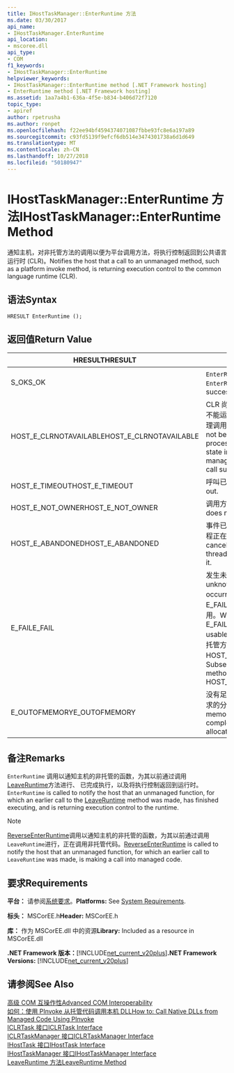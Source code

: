 ```yaml
---
title: IHostTaskManager::EnterRuntime 方法
ms.date: 03/30/2017
api_name:
- IHostTaskManager.EnterRuntime
api_location:
- mscoree.dll
api_type:
- COM
f1_keywords:
- IHostTaskManager::EnterRuntime
helpviewer_keywords:
- IHostTaskManager::EnterRuntime method [.NET Framework hosting]
- EnterRuntime method [.NET Framework hosting]
ms.assetid: 1aa7a4b1-636a-4f5e-b834-b406d72f7120
topic_type:
- apiref
author: rpetrusha
ms.author: ronpet
ms.openlocfilehash: f22ee94bf4594374071087fbbe93fc8e6a197a89
ms.sourcegitcommit: c93fd5139f9efcf6db514e3474301738a6d1d649
ms.translationtype: MT
ms.contentlocale: zh-CN
ms.lasthandoff: 10/27/2018
ms.locfileid: "50180947"
---
```

# <a name="ihosttaskmanagerenterruntime-method"></a><span data-ttu-id="08b41-102">IHostTaskManager::EnterRuntime 方法</span><span class="sxs-lookup"><span data-stu-id="08b41-102">IHostTaskManager::EnterRuntime Method</span></span>
<span data-ttu-id="08b41-103">通知主机，对非托管方法的调用以便为平台调用方法，将执行控制返回到公共语言运行时 (CLR)。</span><span class="sxs-lookup"><span data-stu-id="08b41-103">Notifies the host that a call to an unmanaged method, such as a platform invoke method, is returning execution control to the common language runtime (CLR).</span></span>  
  
## <a name="syntax"></a><span data-ttu-id="08b41-104">语法</span><span class="sxs-lookup"><span data-stu-id="08b41-104">Syntax</span></span>  
  
```  
HRESULT EnterRuntime ();  
```  
  
## <a name="return-value"></a><span data-ttu-id="08b41-105">返回值</span><span class="sxs-lookup"><span data-stu-id="08b41-105">Return Value</span></span>  
  
|<span data-ttu-id="08b41-106">HRESULT</span><span class="sxs-lookup"><span data-stu-id="08b41-106">HRESULT</span></span>|<span data-ttu-id="08b41-107">描述</span><span class="sxs-lookup"><span data-stu-id="08b41-107">Description</span></span>|  
|-------------|-----------------|  
|<span data-ttu-id="08b41-108">S_OK</span><span class="sxs-lookup"><span data-stu-id="08b41-108">S_OK</span></span>|<span data-ttu-id="08b41-109">`EnterRuntime` 已成功返回。</span><span class="sxs-lookup"><span data-stu-id="08b41-109">`EnterRuntime` returned successfully.</span></span>|  
|<span data-ttu-id="08b41-110">HOST_E_CLRNOTAVAILABLE</span><span class="sxs-lookup"><span data-stu-id="08b41-110">HOST_E_CLRNOTAVAILABLE</span></span>|<span data-ttu-id="08b41-111">CLR 尚未加载到进程中，或处于不能运行托管的代码或已成功处理调用的状态。</span><span class="sxs-lookup"><span data-stu-id="08b41-111">The CLR has not been loaded into a process, or the CLR is in a state in which it cannot run managed code or process the call successfully.</span></span>|  
|<span data-ttu-id="08b41-112">HOST_E_TIMEOUT</span><span class="sxs-lookup"><span data-stu-id="08b41-112">HOST_E_TIMEOUT</span></span>|<span data-ttu-id="08b41-113">呼叫已超时。</span><span class="sxs-lookup"><span data-stu-id="08b41-113">The call timed out.</span></span>|  
|<span data-ttu-id="08b41-114">HOST_E_NOT_OWNER</span><span class="sxs-lookup"><span data-stu-id="08b41-114">HOST_E_NOT_OWNER</span></span>|<span data-ttu-id="08b41-115">调用方不拥有该锁。</span><span class="sxs-lookup"><span data-stu-id="08b41-115">The caller does not own the lock.</span></span>|  
|<span data-ttu-id="08b41-116">HOST_E_ABANDONED</span><span class="sxs-lookup"><span data-stu-id="08b41-116">HOST_E_ABANDONED</span></span>|<span data-ttu-id="08b41-117">事件已取消时被阻塞的线程或纤程正在等待它。</span><span class="sxs-lookup"><span data-stu-id="08b41-117">An event was canceled while a blocked thread or fiber was waiting on it.</span></span>|  
|<span data-ttu-id="08b41-118">E_FAIL</span><span class="sxs-lookup"><span data-stu-id="08b41-118">E_FAIL</span></span>|<span data-ttu-id="08b41-119">发生未知的灾难性故障。</span><span class="sxs-lookup"><span data-stu-id="08b41-119">An unknown catastrophic failure occurred.</span></span> <span data-ttu-id="08b41-120">如果某方法返回 E_FAIL，CLR 不再在进程内可用。</span><span class="sxs-lookup"><span data-stu-id="08b41-120">When a method returns E_FAIL, the CLR is no longer usable within the process.</span></span> <span data-ttu-id="08b41-121">对托管方法的后续调用返回 HOST_E_CLRNOTAVAILABLE。</span><span class="sxs-lookup"><span data-stu-id="08b41-121">Subsequent calls to hosting methods return HOST_E_CLRNOTAVAILABLE.</span></span>|  
|<span data-ttu-id="08b41-122">E_OUTOFMEMORY</span><span class="sxs-lookup"><span data-stu-id="08b41-122">E_OUTOFMEMORY</span></span>|<span data-ttu-id="08b41-123">没有足够的内存是可用于完成请求的分配。</span><span class="sxs-lookup"><span data-stu-id="08b41-123">Not enough memory was available to complete the requested allocation.</span></span>|  
  
## <a name="remarks"></a><span data-ttu-id="08b41-124">备注</span><span class="sxs-lookup"><span data-stu-id="08b41-124">Remarks</span></span>  
 <span data-ttu-id="08b41-125">`EnterRuntime` 调用以通知主机的非托管的函数，为其以前通过调用[LeaveRuntime](../../../../docs/framework/unmanaged-api/hosting/ihosttaskmanager-leaveruntime-method.md)方法进行、 已完成执行，以及将执行控制返回到运行时。</span><span class="sxs-lookup"><span data-stu-id="08b41-125">`EnterRuntime` is called to notify the host that an unmanaged function, for which an earlier call to the [LeaveRuntime](../../../../docs/framework/unmanaged-api/hosting/ihosttaskmanager-leaveruntime-method.md) method was made, has finished executing, and is returning execution control to the runtime.</span></span>  
  
> [!NOTE]
>  <span data-ttu-id="08b41-126">[ReverseEnterRuntime](../../../../docs/framework/unmanaged-api/hosting/ihosttaskmanager-reverseenterruntime-method.md)调用以通知主机的非托管的函数，为其以前通过调用`LeaveRuntime`进行，正在调用非托管代码。</span><span class="sxs-lookup"><span data-stu-id="08b41-126">[ReverseEnterRuntime](../../../../docs/framework/unmanaged-api/hosting/ihosttaskmanager-reverseenterruntime-method.md) is called to notify the host that an unmanaged function, for which an earlier call to `LeaveRuntime` was made, is making a call into managed code.</span></span>  
  
## <a name="requirements"></a><span data-ttu-id="08b41-127">要求</span><span class="sxs-lookup"><span data-stu-id="08b41-127">Requirements</span></span>  
 <span data-ttu-id="08b41-128">**平台：** 请参阅[系统要求](../../../../docs/framework/get-started/system-requirements.md)。</span><span class="sxs-lookup"><span data-stu-id="08b41-128">**Platforms:** See [System Requirements](../../../../docs/framework/get-started/system-requirements.md).</span></span>  
  
 <span data-ttu-id="08b41-129">**标头：** MSCorEE.h</span><span class="sxs-lookup"><span data-stu-id="08b41-129">**Header:** MSCorEE.h</span></span>  
  
 <span data-ttu-id="08b41-130">**库：** 作为 MSCorEE.dll 中的资源</span><span class="sxs-lookup"><span data-stu-id="08b41-130">**Library:** Included as a resource in MSCorEE.dll</span></span>  
  
 <span data-ttu-id="08b41-131">**.NET Framework 版本：**[!INCLUDE[net_current_v20plus](../../../../includes/net-current-v20plus-md.md)]</span><span class="sxs-lookup"><span data-stu-id="08b41-131">**.NET Framework Versions:** [!INCLUDE[net_current_v20plus](../../../../includes/net-current-v20plus-md.md)]</span></span>  
  
## <a name="see-also"></a><span data-ttu-id="08b41-132">请参阅</span><span class="sxs-lookup"><span data-stu-id="08b41-132">See Also</span></span>  
 [<span data-ttu-id="08b41-133">高级 COM 互操作性</span><span class="sxs-lookup"><span data-stu-id="08b41-133">Advanced COM Interoperability</span></span>](https://docs.microsoft.com/previous-versions/dotnet/netframework-4.0/bd9cdfyx)  
 [<span data-ttu-id="08b41-134">如何：使用 PInvoke 从托管代码调用本机 DLL</span><span class="sxs-lookup"><span data-stu-id="08b41-134">How to: Call Native DLLs from Managed Code Using PInvoke</span></span>](/cpp/dotnet/how-to-call-native-dlls-from-managed-code-using-pinvoke)  
 [<span data-ttu-id="08b41-135">ICLRTask 接口</span><span class="sxs-lookup"><span data-stu-id="08b41-135">ICLRTask Interface</span></span>](../../../../docs/framework/unmanaged-api/hosting/iclrtask-interface.md)  
 [<span data-ttu-id="08b41-136">ICLRTaskManager 接口</span><span class="sxs-lookup"><span data-stu-id="08b41-136">ICLRTaskManager Interface</span></span>](../../../../docs/framework/unmanaged-api/hosting/iclrtaskmanager-interface.md)  
 [<span data-ttu-id="08b41-137">IHostTask 接口</span><span class="sxs-lookup"><span data-stu-id="08b41-137">IHostTask Interface</span></span>](../../../../docs/framework/unmanaged-api/hosting/ihosttask-interface.md)  
 [<span data-ttu-id="08b41-138">IHostTaskManager 接口</span><span class="sxs-lookup"><span data-stu-id="08b41-138">IHostTaskManager Interface</span></span>](../../../../docs/framework/unmanaged-api/hosting/ihosttaskmanager-interface.md)  
 [<span data-ttu-id="08b41-139">LeaveRuntime 方法</span><span class="sxs-lookup"><span data-stu-id="08b41-139">LeaveRuntime Method</span></span>](../../../../docs/framework/unmanaged-api/hosting/ihosttaskmanager-leaveruntime-method.md)
